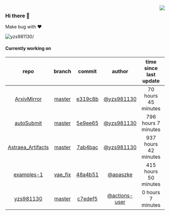 <img align="right" src="https://github-readme-stats.vercel.app/api?username=yzs981130&show_icons=true&hide_title=true" />

### Hi there 👋


Make bug with ❤️

<p align="left"> <img src=https://komarev.com/ghpvc/?username=yzs981130 alt=yzs981130/> </p>


<!--
**yzs981130/yzs981130** is a ✨ _special_ ✨ repository because its `README.md` (this file) appears on your GitHub profile.

Here are some ideas to get you started:

- 🔭 I’m currently working on ...
- 🌱 I’m currently learning ...
- 👯 I’m looking to collaborate on ...
- 🤔 I’m looking for help with ...
- 💬 Ask me about ...
- 📫 How to reach me: ...
- 😄 Pronouns: ...
- ⚡ Fun fact: ...
-->

#### Currently working on


| repo | branch | commit | author | time since last update | language |
|:---:|:---:|:---:|:---:|:---:|:---:|
| [ArxivMirror](https://github.com/yzs981130/ArxivMirror) | [master](https://github.com/yzs981130/ArxivMirror/tree/master) |[e319c8b](https://github.com/yzs981130/ArxivMirror/commit/e319c8bd05c0b8e2ae671ff3c5a0a76b1fe53418) | [@yzs981130](https://github.com/yzs981130) |70 hours 45 minutes | ![](https://img.shields.io/github/languages/top/yzs981130/ArxivMirror)|
| [autoSubmit](https://github.com/yzs981130/autoSubmit) | [master](https://github.com/yzs981130/autoSubmit/tree/master) |[5e9ee65](https://github.com/yzs981130/autoSubmit/commit/5e9ee65e943ed52ae06a5f192e1e44dac15bf95f) | [@yzs981130](https://github.com/yzs981130) |796 hours 7 minutes | ![](https://img.shields.io/github/languages/top/yzs981130/autoSubmit)|
| [Astraea_Artifacts](https://github.com/yzs981130/Astraea_Artifacts) | [master](https://github.com/yzs981130/Astraea_Artifacts/tree/master) |[7ab4bac](https://github.com/yzs981130/Astraea_Artifacts/commit/7ab4bac5653c47b1f4a156f36de2ca3b9cb76e27) | [@yzs981130](https://github.com/yzs981130) |937 hours 42 minutes | ![](https://img.shields.io/github/languages/top/yzs981130/Astraea_Artifacts)|
| [examples-1](https://github.com/yzs981130/examples-1) | [vae_fix](https://github.com/yzs981130/examples-1/tree/vae_fix) |[48a4b51](https://github.com/yzs981130/examples-1/commit/48a4b5113d1ecdae0319a297250f2273ea73de2d) | [@apaszke](https://github.com/apaszke) |415 hours 50 minutes | ![](https://img.shields.io/github/languages/top/yzs981130/examples-1)|
| [yzs981130](https://github.com/yzs981130/yzs981130) | [master](https://github.com/yzs981130/yzs981130/tree/master) |[c7edef5](https://github.com/yzs981130/yzs981130/commit/c7edef5334c88291594b82181b5696b805b48b79) | [@actions-user](https://github.com/actions-user) |0 hours 7 minutes | ![](https://img.shields.io/github/languages/top/yzs981130/yzs981130)|
